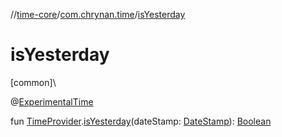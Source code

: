 //[time-core](../../index.md)/[com.chrynan.time](index.md)/[isYesterday](is-yesterday.md)

# isYesterday

[common]\

@[ExperimentalTime](https://kotlinlang.org/api/latest/jvm/stdlib/kotlin.time/-experimental-time/index.html)

fun [TimeProvider](-time-provider/index.md).[isYesterday](is-yesterday.md)(dateStamp: [DateStamp](-date-stamp/index.md)): [Boolean](https://kotlinlang.org/api/latest/jvm/stdlib/kotlin/-boolean/index.html)
